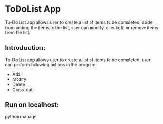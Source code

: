 # ToDoList App
To-Do List app allows user to create a list of items to be completed, aside from adding the items to the list, user can modify,
checkoff, or remove items from the list. 

## Introduction: 
To-Do List app allows user to create a list of items to be completed, user can perform following actions in the program:

* Add
* Modify
* Delete 
* Cross-out

## Run on localhost: 
python manage
